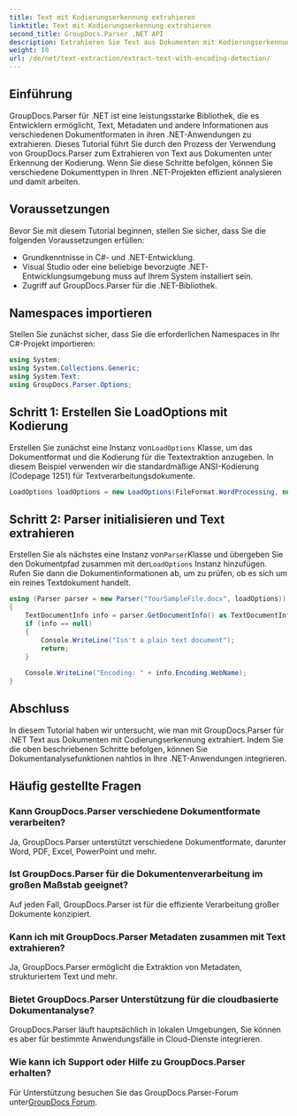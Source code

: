 ```yaml
---
title: Text mit Kodierungserkennung extrahieren
linktitle: Text mit Kodierungserkennung extrahieren
second_title: GroupDocs.Parser .NET API
description: Extrahieren Sie Text aus Dokumenten mit Kodierungserkennung mithilfe von GroupDocs.Parser für .NET. Analysieren Sie effizient verschiedene Formate in Ihren .NET-Anwendungen.
weight: 10
url: /de/net/text-extraction/extract-text-with-encoding-detection/
---
```

## Einführung
GroupDocs.Parser für .NET ist eine leistungsstarke Bibliothek, die es Entwicklern ermöglicht, Text, Metadaten und andere Informationen aus verschiedenen Dokumentformaten in ihren .NET-Anwendungen zu extrahieren. Dieses Tutorial führt Sie durch den Prozess der Verwendung von GroupDocs.Parser zum Extrahieren von Text aus Dokumenten unter Erkennung der Kodierung. Wenn Sie diese Schritte befolgen, können Sie verschiedene Dokumenttypen in Ihren .NET-Projekten effizient analysieren und damit arbeiten.
## Voraussetzungen
Bevor Sie mit diesem Tutorial beginnen, stellen Sie sicher, dass Sie die folgenden Voraussetzungen erfüllen:
- Grundkenntnisse in C#- und .NET-Entwicklung.
- Visual Studio oder eine beliebige bevorzugte .NET-Entwicklungsumgebung muss auf Ihrem System installiert sein.
- Zugriff auf GroupDocs.Parser für die .NET-Bibliothek.

## Namespaces importieren
Stellen Sie zunächst sicher, dass Sie die erforderlichen Namespaces in Ihr C#-Projekt importieren:
```csharp
using System;
using System.Collections.Generic;
using System.Text;
using GroupDocs.Parser.Options;
```
## Schritt 1: Erstellen Sie LoadOptions mit Kodierung
 Erstellen Sie zunächst eine Instanz von`LoadOptions` Klasse, um das Dokumentformat und die Kodierung für die Textextraktion anzugeben. In diesem Beispiel verwenden wir die standardmäßige ANSI-Kodierung (Codepage 1251) für Textverarbeitungsdokumente.
```csharp
LoadOptions loadOptions = new LoadOptions(FileFormat.WordProcessing, null, null, Encoding.GetEncoding(1251));
```
## Schritt 2: Parser initialisieren und Text extrahieren
 Erstellen Sie als nächstes eine Instanz von`Parser`Klasse und übergeben Sie den Dokumentpfad zusammen mit der`LoadOptions` Instanz hinzufügen. Rufen Sie dann die Dokumentinformationen ab, um zu prüfen, ob es sich um ein reines Textdokument handelt.
```csharp
using (Parser parser = new Parser("YourSampleFile.docx", loadOptions))
{
    TextDocumentInfo info = parser.GetDocumentInfo() as TextDocumentInfo;
    if (info == null)
    {
        Console.WriteLine("Isn't a plain text document");
        return;
    }
    
    Console.WriteLine("Encoding: " + info.Encoding.WebName);
}
```

## Abschluss
In diesem Tutorial haben wir untersucht, wie man mit GroupDocs.Parser für .NET Text aus Dokumenten mit Codierungserkennung extrahiert. Indem Sie die oben beschriebenen Schritte befolgen, können Sie Dokumentanalysefunktionen nahtlos in Ihre .NET-Anwendungen integrieren.

## Häufig gestellte Fragen
### Kann GroupDocs.Parser verschiedene Dokumentformate verarbeiten?
Ja, GroupDocs.Parser unterstützt verschiedene Dokumentformate, darunter Word, PDF, Excel, PowerPoint und mehr.
### Ist GroupDocs.Parser für die Dokumentenverarbeitung im großen Maßstab geeignet?
Auf jeden Fall, GroupDocs.Parser ist für die effiziente Verarbeitung großer Dokumente konzipiert.
### Kann ich mit GroupDocs.Parser Metadaten zusammen mit Text extrahieren?
Ja, GroupDocs.Parser ermöglicht die Extraktion von Metadaten, strukturiertem Text und mehr.
### Bietet GroupDocs.Parser Unterstützung für die cloudbasierte Dokumentanalyse?
GroupDocs.Parser läuft hauptsächlich in lokalen Umgebungen, Sie können es aber für bestimmte Anwendungsfälle in Cloud-Dienste integrieren.
### Wie kann ich Support oder Hilfe zu GroupDocs.Parser erhalten?
Für Unterstützung besuchen Sie das GroupDocs.Parser-Forum unter[GroupDocs Forum](https://forum.groupdocs.com/c/parser/17).